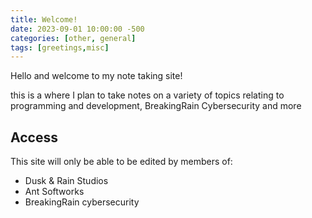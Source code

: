 ```yaml
---
title: Welcome!
date: 2023-09-01 10:00:00 -500
categories: [other, general]
tags: [greetings,misc]
---
```


Hello and welcome to my note taking site!

this is a where I plan to take notes on a variety of topics relating to programming and development, BreakingRain Cybersecurity and more

## Access
This site will only be able to be edited by members of:

- Dusk & Rain Studios
- Ant Softworks
- BreakingRain cybersecurity
